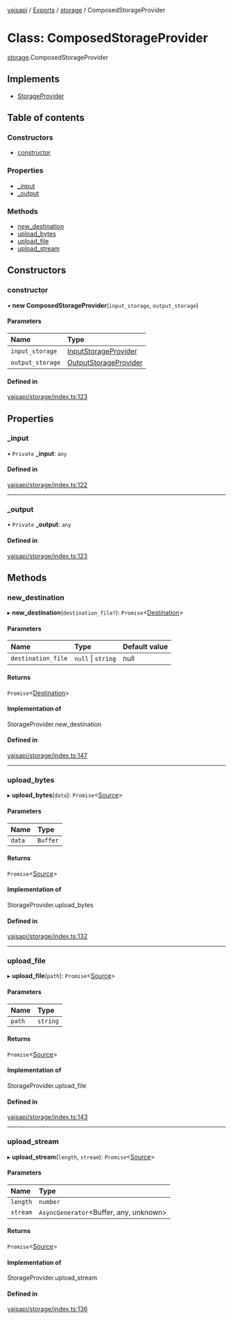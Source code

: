 [yajsapi](../README.md) / [Exports](../modules.md) / [storage](../modules/storage.md) / ComposedStorageProvider

# Class: ComposedStorageProvider

[storage](../modules/storage.md).ComposedStorageProvider

## Implements

- [StorageProvider](storage.storageprovider.md)

## Table of contents

### Constructors

- [constructor](storage.composedstorageprovider.md#constructor)

### Properties

- [\_input](storage.composedstorageprovider.md#_input)
- [\_output](storage.composedstorageprovider.md#_output)

### Methods

- [new\_destination](storage.composedstorageprovider.md#new_destination)
- [upload\_bytes](storage.composedstorageprovider.md#upload_bytes)
- [upload\_file](storage.composedstorageprovider.md#upload_file)
- [upload\_stream](storage.composedstorageprovider.md#upload_stream)

## Constructors

### constructor

• **new ComposedStorageProvider**(`input_storage`, `output_storage`)

#### Parameters

| Name | Type |
| :------ | :------ |
| `input_storage` | [InputStorageProvider](storage.inputstorageprovider.md) |
| `output_storage` | [OutputStorageProvider](storage.outputstorageprovider.md) |

#### Defined in

[yajsapi/storage/index.ts:123](https://github.com/golemfactory/yajsapi/blob/8f42a91/yajsapi/storage/index.ts#L123)

## Properties

### \_input

• `Private` **\_input**: `any`

#### Defined in

[yajsapi/storage/index.ts:122](https://github.com/golemfactory/yajsapi/blob/8f42a91/yajsapi/storage/index.ts#L122)

___

### \_output

• `Private` **\_output**: `any`

#### Defined in

[yajsapi/storage/index.ts:123](https://github.com/golemfactory/yajsapi/blob/8f42a91/yajsapi/storage/index.ts#L123)

## Methods

### new\_destination

▸ **new_destination**(`destination_file?`): `Promise`<[Destination](storage.destination.md)\>

#### Parameters

| Name | Type | Default value |
| :------ | :------ | :------ |
| `destination_file` | ``null`` \| `string` | null |

#### Returns

`Promise`<[Destination](storage.destination.md)\>

#### Implementation of

StorageProvider.new\_destination

#### Defined in

[yajsapi/storage/index.ts:147](https://github.com/golemfactory/yajsapi/blob/8f42a91/yajsapi/storage/index.ts#L147)

___

### upload\_bytes

▸ **upload_bytes**(`data`): `Promise`<[Source](storage.source.md)\>

#### Parameters

| Name | Type |
| :------ | :------ |
| `data` | `Buffer` |

#### Returns

`Promise`<[Source](storage.source.md)\>

#### Implementation of

StorageProvider.upload\_bytes

#### Defined in

[yajsapi/storage/index.ts:132](https://github.com/golemfactory/yajsapi/blob/8f42a91/yajsapi/storage/index.ts#L132)

___

### upload\_file

▸ **upload_file**(`path`): `Promise`<[Source](storage.source.md)\>

#### Parameters

| Name | Type |
| :------ | :------ |
| `path` | `string` |

#### Returns

`Promise`<[Source](storage.source.md)\>

#### Implementation of

StorageProvider.upload\_file

#### Defined in

[yajsapi/storage/index.ts:143](https://github.com/golemfactory/yajsapi/blob/8f42a91/yajsapi/storage/index.ts#L143)

___

### upload\_stream

▸ **upload_stream**(`length`, `stream`): `Promise`<[Source](storage.source.md)\>

#### Parameters

| Name | Type |
| :------ | :------ |
| `length` | `number` |
| `stream` | `AsyncGenerator`<Buffer, any, unknown\> |

#### Returns

`Promise`<[Source](storage.source.md)\>

#### Implementation of

StorageProvider.upload\_stream

#### Defined in

[yajsapi/storage/index.ts:136](https://github.com/golemfactory/yajsapi/blob/8f42a91/yajsapi/storage/index.ts#L136)
